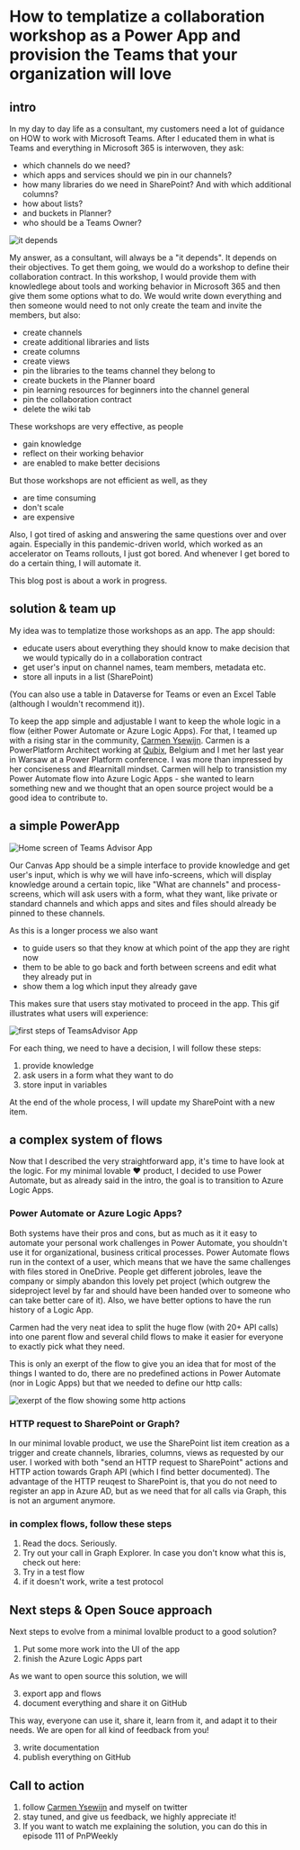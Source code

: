 # How to templatize a collaboration workshop as a Power App and provision the Teams that your organization will love

## intro

In my day to day life as a consultant, my customers need a lot of guidance on HOW to work with Microsoft Teams. After I educated them in what is Teams and everything in Microsoft 365 is interwoven, they ask: 

* which channels do we need?
* which apps and services should we pin in our channels?
* how many libraries do we need in SharePoint? And with which additional columns?
* how about lists? 
* and buckets in Planner? 
* who should be a Teams Owner? 

![it depends](https://github.com/LuiseFreese/blog/blob/main/media/itdepends.png)

My answer, as a consultant, will always be a "it depends". It depends on their objectives. To get them going, we would do a workshop to define their collaboration contract. In this workshop, I would provide them with knowledlege about tools and working behavior in Microsoft 365 and then give them some options what to do. We would write down everything and then someone would need to not only create the team and invite the members, but also:

* create channels
* create additional libraries and lists
* create columns
* create views
* pin the libraries to the teams channel they belong to
* create buckets in the Planner board
* pin learning resources for beginners into the channel general
* pin the collaboration contract
* delete the wiki tab

These workshops are very effective, as people

* gain knowledge
* reflect on their working behavior
* are enabled to make better decisions

But those workshops are not efficient as well, as they 

* are time consuming
* don't scale
* are expensive

Also, I got tired of asking and answering the same questions over and over again. Especially in this pandemic-driven world, which worked as an accelerator on Teams rollouts, I just got bored.  And whenever I get bored to do a certain thing, I will automate it. 

This blog post is about a work in progress. 

## solution & team up

My idea was to templatize those workshops as an app. The app should: 

* educate users about everything they should know to make decision that we would typically do in a collaboration contract
* get user's input on channel names, team members, metadata etc. 
* store all inputs in a list (SharePoint)

(You can also use a table in Dataverse for Teams or even an Excel Table (although I wouldn't recommend it)). 

To keep the app simple and adjustable I want to keep the whole logic in a flow (either Power Automate or Azure Logic Apps). For that, I teamed up with a rising star in the community, [Carmen Ysewijn](https://twitter.com/CarmenYsewijn). Carmen is a PowerPlatform Architect working at [Qubix](https://www.qubix.be/), Belgium and I met her last year in Warsaw at a Power Platform conference. I was more than impressed by her conciseness and #learnitall mindset. Carmen will help to transistion my Power Automate flow into Azure Logic Apps - she wanted to learn something new and we thought that an open source project would be a good idea to contribute to. 

## a simple PowerApp 

![Home screen of Teams Advisor App](https://github.com/LuiseFreese/blog/blob/main/media/TA-home.png "Purpose of this app is guide users through the art of teamwork and proviosion the team of their dreams for them")

Our Canvas App should be a simple interface to provide knowledge and get user's input, which is why we will have info-screens, which will display knowledge around a certain topic, like "What are channels" and process-screens, which will ask users with a form, what they want, like private or standard channels and which apps and sites and files should already be pinned to these channels. 

As this is a longer process we also want

* to guide users so that they know at which point of the app they are right now
* them to be able to go back and forth between screens and edit what they already put in
* show them a log which input they already gave

This makes sure that users stay motivated to proceed in the app. This gif illustrates what users will experience: 

![first steps of TeamsAdvisor App](https://github.com/LuiseFreese/blog/blob/main/media/TA-decision.gif "Guiding users through knowledge and decisions when it comes to create the teams of their dreams")

For each thing, we need to have a decision, I will follow these steps: 

1. provide knowledge
2. ask users in a form what they want to do
3. store input in variables

At the end of the whole process, I will update my SharePoint with a new item. 

## a complex system of flows

Now that I described the very straightforward app, it's time to have look at the logic. For my minimal lovable ♥ product, I decided to use Power Automate, but as already said in the intro, the goal is to transition to Azure Logic Apps. 

### Power Automate or Azure Logic Apps? 

Both systems have their pros and cons, but as much as it it easy to automate your personal work challenges in Power Automate, you shouldn't use it for organizational, business critical processes. Power Automate flows run in the context of a user, which means that we have the same challenges with files stored in OneDrive. People get different jobroles, leave the company or simply abandon this lovely pet project (which outgrew the sideproject level by far and should have been handed over to someone who can take better care of it). Also, we have better options to have the run history of a Logic App. 

Carmen had the very neat idea to split the huge flow (with 20+ API calls) into one parent flow and several child flows to make it easier for everyone to exactly pick what they need. 

This is only an exerpt of the flow to give you an idea that for most of the things I wanted to do, there are no predefined actions in Power Automate (nor in Logic Apps) but that we needed to define our http calls: 

![exerpt of the flow showing some http actions](https://github.com/LuiseFreese/blog/blob/main/media/TA-flow.png "a lot of https actions in a flow can make it a little confusing")

### HTTP request to SharePoint or Graph?

In our minimal lovable product, we use the SharePoint list item creation as a trigger and create channels, libraries, columns, views as requested by our user. I worked with both "send an HTTP request to SharePoint" actions and HTTP action towards Graph API (which I find better documented). The advantage of the HTTP reuqest to SharePoint is, that you do not need to register an app in Azure AD, but as we need that for all calls via Graph, this is not an argument anymore. 

### in complex flows, follow these steps 

1. Read the docs. Seriously. 
2. Try out your call in Graph Explorer. In case you don't know what this is, check out here: 
3. Try in a test flow
4. if it doesn't work, write a test protocol

## Next steps & Open Souce approach

Next steps to evolve from a minimal lovalble product to a good solution? 
1. Put some more work into the UI of the app
2. finish the Azure Logic Apps part

As we want to open source this solution, we will 

3. export app and flows
4. document everything and share it on GitHub 

This way, everyone can use it, share it, learn from it, and adapt it to their needs. We are open for all kind of feedback from you! 

3. write documentation
4. publish everything on GitHub

## Call to action

1. follow [Carmen Ysewijn](https://twitter.com/CarmenYsewijn) and myself on twitter
2. stay tuned, and give us feedback, we highly appreciate it!
3. If you want to watch me explaining the solution,  you can do this in episode 111 of PnPWeekly 
